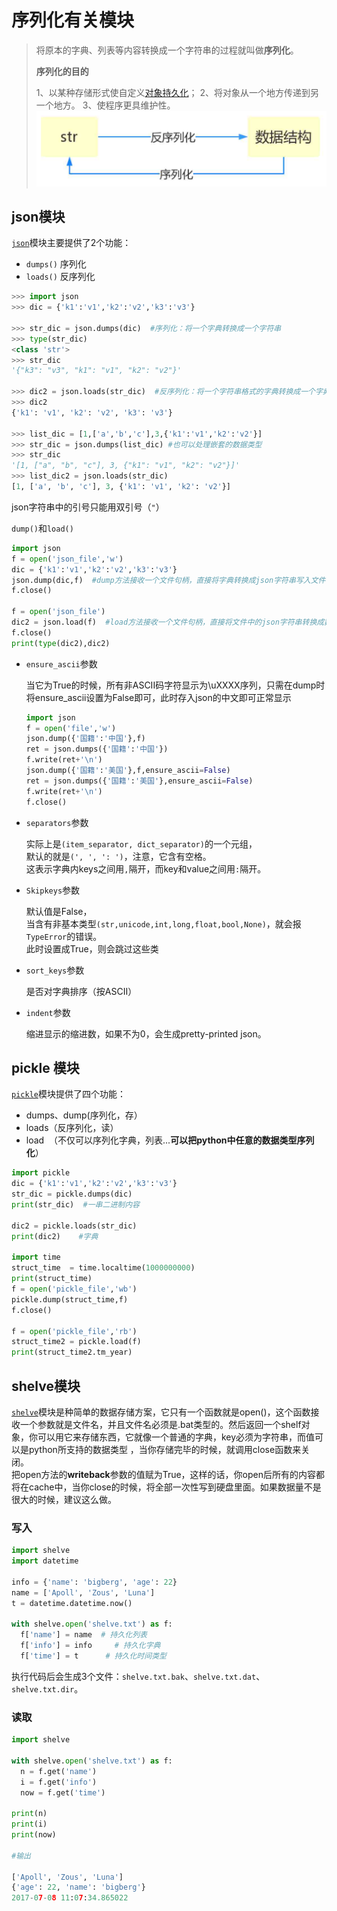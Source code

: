 # 序列化有关模块

> 将原本的字典、列表等内容转换成一个字符串的过程就叫做**序列化**。
>
> **序列化的目的**
>
> 1、以某种存储形式使自定义[对象持久化](https://baike.baidu.com/item/%E5%AF%B9%E8%B1%A1%E6%8C%81%E4%B9%85%E5%8C%96)；
> 2、将对象从一个地方传递到另一个地方。
> 3、使程序更具维护性。
> ![img](../.vuepress/public/img/json1.jpg)



## json模块

[`json`](https://docs.python.org/zh-cn/3/library/json.html)模块主要提供了2个功能：

- `dumps()` 序列化
- `loads()` 反序列化

```python
>>> import json
>>> dic = {'k1':'v1','k2':'v2','k3':'v3'}

>>> str_dic = json.dumps(dic)  #序列化：将一个字典转换成一个字符串
>>> type(str_dic)
<class 'str'>
>>> str_dic
'{"k3": "v3", "k1": "v1", "k2": "v2"}'

>>> dic2 = json.loads(str_dic)  #反序列化：将一个字符串格式的字典转换成一个字典
>>> dic2
{'k1': 'v1', 'k2': 'v2', 'k3': 'v3'}

>>> list_dic = [1,['a','b','c'],3,{'k1':'v1','k2':'v2'}]
>>> str_dic = json.dumps(list_dic) #也可以处理嵌套的数据类型 
>>> str_dic
'[1, ["a", "b", "c"], 3, {"k1": "v1", "k2": "v2"}]'
>>> list_dic2 = json.loads(str_dic)
[1, ['a', 'b', 'c'], 3, {'k1': 'v1', 'k2': 'v2'}]
```
json字符串中的引号只能用双引号（`"`）

`dump()`和`load()`

```python
import json
f = open('json_file','w')
dic = {'k1':'v1','k2':'v2','k3':'v3'}
json.dump(dic,f)  #dump方法接收一个文件句柄，直接将字典转换成json字符串写入文件
f.close()

f = open('json_file')
dic2 = json.load(f)  #load方法接收一个文件句柄，直接将文件中的json字符串转换成数据结构返回
f.close()
print(type(dic2),dic2)
```

- `ensure_ascii`参数

  当它为True的时候，所有非ASCII码字符显示为\uXXXX序列，只需在dump时将ensure_ascii设置为False即可，此时存入json的中文即可正常显示

  ```python
  import json
  f = open('file','w')
  json.dump({'国籍':'中国'},f)
  ret = json.dumps({'国籍':'中国'})
  f.write(ret+'\n')
  json.dump({'国籍':'美国'},f,ensure_ascii=False)
  ret = json.dumps({'国籍':'美国'},ensure_ascii=False)
  f.write(ret+'\n')
  f.close()
  ```

- `separators`参数

  实际上是`(item_separator, dict_separator)`的一个元组，    
  默认的就是`(', ', ': ')`，注意，它含有空格。    
  这表示字典内keys之间用`,`隔开，而key和value之间用`:`隔开。

- `Skipkeys`参数

  默认值是False，    
  当含有非基本类型`(str,unicode,int,long,float,bool,None)`，就会报`TypeError`的错误。    
  此时设置成True，则会跳过这些类

- `sort_keys`参数

  是否对字典排序（按ASCII）

- `indent`参数

  缩进显示的缩进数，如果不为0，会生成pretty-printed json。



##  pickle 模块

[`pickle`](https://docs.python.org/zh-cn/3/library/pickle.html)模块提供了四个功能：

- dumps、dump(序列化，存）
- loads（反序列化，读）
- load  （不仅可以序列化字典，列表...**可以把python中任意的数据类型序列化**） 

```python
import pickle
dic = {'k1':'v1','k2':'v2','k3':'v3'}
str_dic = pickle.dumps(dic)
print(str_dic)  #一串二进制内容

dic2 = pickle.loads(str_dic)
print(dic2)    #字典

import time
struct_time  = time.localtime(1000000000)
print(struct_time)
f = open('pickle_file','wb')
pickle.dump(struct_time,f)
f.close()

f = open('pickle_file','rb')
struct_time2 = pickle.load(f)
print(struct_time2.tm_year)
```



## shelve模块

[`shelve`](https://docs.python.org/zh-cn/3/library/shelve.html)模块是种简单的数据存储方案，它只有一个函数就是open()，这个函数接收一个参数就是文件名，并且文件名必须是.bat类型的。然后返回一个shelf对象，你可以用它来存储东西，它就像一个普通的字典，key必须为字符串，而值可以是python所支持的数据类型 ，当你存储完毕的时候，就调用close函数来关闭。  
把open方法的**writeback**参数的值赋为True，这样的话，你open后所有的内容都将在cache中，当你close的时候，将全部一次性写到硬盘里面。如果数据量不是很大的时候，建议这么做。

### 写入

```python
import shelve
import datetime
 
info = {'name': 'bigberg', 'age': 22}
name = ['Apoll', 'Zous', 'Luna']
t = datetime.datetime.now()
 
with shelve.open('shelve.txt') as f:
  f['name'] = name  # 持久化列表
  f['info'] = info     # 持久化字典
  f['time'] = t      # 持久化时间类型
```

执行代码后会生成3个文件：`shelve.txt.bak`、`shelve.txt.dat`、`shelve.txt.dir`。 

### 读取

```python
import shelve
 
with shelve.open('shelve.txt') as f:
  n = f.get('name')
  i = f.get('info')
  now = f.get('time')
 
print(n)
print(i)
print(now)
 
#输出
 
['Apoll', 'Zous', 'Luna']
{'age': 22, 'name': 'bigberg'}
2017-07-08 11:07:34.865022
```

